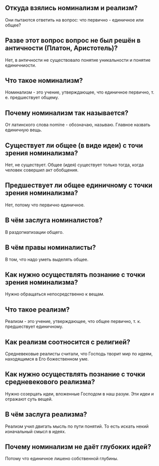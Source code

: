 ## Откуда взялись номинализм и реализм?
Они пытаются ответить на вопрос: что первично - единичное или общее?

## Разве этот вопрос вопрос не был решён в античности (Платон, Аристотель)?
Нет, в античности не существовало понятие уникальности и понятие единичниости.

## Что такое номинализм?
Номинализм - это учение, утверждающее, что единичное первично, т. е. предшествует общему.

## Почему номинализм так называется?
От латинского слова nomine - обозначаю, называю. Главное назвать единичную вещь.

## Существует ли общее (в виде идеи) с точи зрения номинализма?
Нет, не существует. Общее (идея) существует только тогда, когда человек совершил акт обобщения.

## Предшествует ли общее единичному с точки зрения номинализма?
Нет, потому что первично единичное.

## В чём заслуга номиналистов?
В раздогматизации общего.

## В чём правы номиналисты?
В том, что надо уметь выделять общее.

## Как нужно осуществлять познание с точки зрения номинализма?
Нужно обращаться непосредственно к вещам.

## Что такое реализм?
Реализм - это учение, утверждающее, что общее первично, т. к. предшествует единичному.

## Как реализм соотносится с религией?
Средневековые реалисты считали, что Господь творит мир по идеям, находящимся в Его божественном уме.

## Как нужно осуществлять познание с точки средневекового реализма?
Нужно созерцать идеи, вложенные Господом в наш разум.
Эти идеи и отражают суть вещей.

## В чём заслуга реализма?
Реализм учил двигать мысль по пути понятий.
То есть искать некий изначальный смысл в идеях.

## Почему номинализм не даёт глубоких идей?
Потому что единичное лишено собственной глубины.
